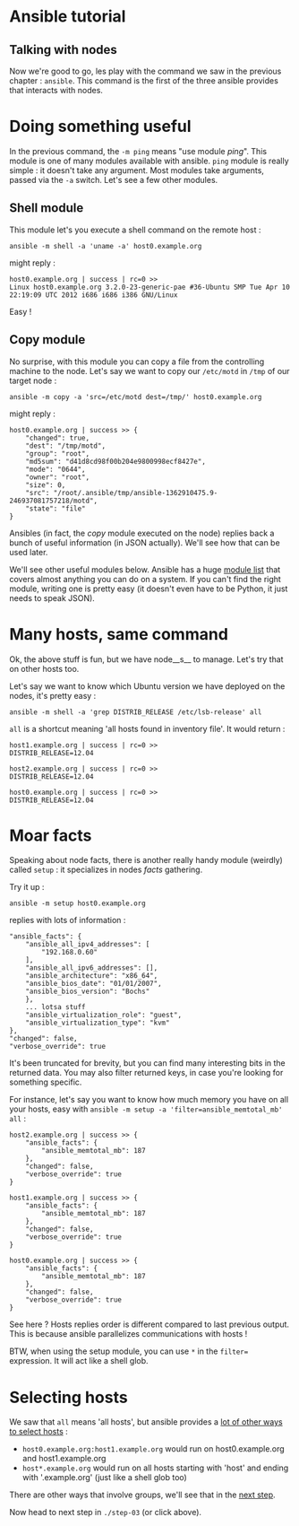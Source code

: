 Ansible tutorial
================

Talking with nodes
------------------

Now we're good to go, les play with the command we saw in the previous chapter : 
`ansible`. This command is the first of the three ansible provides that interacts 
with nodes.

# Doing something useful

In the previous command, the `-m ping` means "use module _ping_". This module is
one of many modules available with ansible. `ping` module is really simple :
it doesn't take any argument. Most modules take arguments, passed via the
`-a` switch. Let's see a few other modules.

## Shell module

This module let's you execute a shell command on the remote host :

    ansible -m shell -a 'uname -a' host0.example.org

might reply :

    host0.example.org | success | rc=0 >>
    Linux host0.example.org 3.2.0-23-generic-pae #36-Ubuntu SMP Tue Apr 10 22:19:09 UTC 2012 i686 i686 i386 GNU/Linux

Easy !

## Copy module

No surprise, with this module you can copy a file from the controlling machine to 
the node. Let's say we want to copy our `/etc/motd` in `/tmp` of our target node :

    ansible -m copy -a 'src=/etc/motd dest=/tmp/' host0.example.org

might reply :

    host0.example.org | success >> {
        "changed": true, 
        "dest": "/tmp/motd", 
        "group": "root", 
        "md5sum": "d41d8cd98f00b204e9800998ecf8427e", 
        "mode": "0644", 
        "owner": "root", 
        "size": 0, 
        "src": "/root/.ansible/tmp/ansible-1362910475.9-246937081757218/motd", 
        "state": "file"
    }

Ansibles (in fact, the _copy_ module executed on the node) replies back a bunch of 
useful information (in JSON actually). We'll see how that can be used later.

We'll see other useful modules below. Ansible has a huge 
[module list](http://ansible.cc/docs/modules.html) that covers almost anything you
can do on a system. If you can't find the right module, writing one is pretty
easy (it doesn't even have to be Python, it just needs to speak JSON).

# Many hosts, same command

Ok, the above stuff is fun, but we have node__s__ to manage. Let's try that on
other hosts too.

Let's say we want to know which Ubuntu version we have deployed on the nodes,
it's pretty easy :

    ansible -m shell -a 'grep DISTRIB_RELEASE /etc/lsb-release' all

`all` is a shortcut meaning 'all hosts found in inventory file'. It would
return :

    host1.example.org | success | rc=0 >>
    DISTRIB_RELEASE=12.04

    host2.example.org | success | rc=0 >>
    DISTRIB_RELEASE=12.04

    host0.example.org | success | rc=0 >>
    DISTRIB_RELEASE=12.04

# Moar facts

Speaking about node facts, there is another really handy module (weirdly)
called `setup` : it specializes in nodes _facts_ gathering.

Try it up :

    ansible -m setup host0.example.org

replies with lots of information :

    "ansible_facts": {
        "ansible_all_ipv4_addresses": [
            "192.168.0.60"
        ], 
        "ansible_all_ipv6_addresses": [], 
        "ansible_architecture": "x86_64", 
        "ansible_bios_date": "01/01/2007", 
        "ansible_bios_version": "Bochs"
        }, 
        ... lotsa stuff
        "ansible_virtualization_role": "guest", 
        "ansible_virtualization_type": "kvm"
    }, 
    "changed": false, 
    "verbose_override": true

It's been truncated for brevity, but you can find many interesting bits in the returned 
data. You may also filter returned keys, in case you're looking for something specific.

For instance, let's say you want to know how much memory you have on all your hosts, 
easy with `ansible -m setup -a 'filter=ansible_memtotal_mb' all` :

    host2.example.org | success >> {
        "ansible_facts": {
            "ansible_memtotal_mb": 187
        }, 
        "changed": false, 
        "verbose_override": true
    }

    host1.example.org | success >> {
        "ansible_facts": {
            "ansible_memtotal_mb": 187
        }, 
        "changed": false, 
        "verbose_override": true
    }

    host0.example.org | success >> {
        "ansible_facts": {
            "ansible_memtotal_mb": 187
        }, 
        "changed": false, 
        "verbose_override": true
    }

See here ? Hosts replies order is different compared to last previous output. This 
is because ansible parallelizes communications with hosts !

BTW, when using the setup module, you can use `*` in the `filter=` expression.
It will act like a shell glob.

# Selecting hosts

We saw that `all` means 'all hosts', but ansible provides a 
[lot of other ways to select hosts](http://ansible.cc/docs/patterns.html#selecting-targets) :

- `host0.example.org:host1.example.org` would run on host0.example.org and
  host1.example.org
- `host*.example.org` would run on all hosts starting with 'host' and ending with 
'.example.org' (just like a shell glob too)

There are other ways that involve groups, we'll see that in the 
[next step](https://github.org/leucos/ansible-tuto/tree/master/step-03).

Now head to next step in `./step-03` (or click above).

